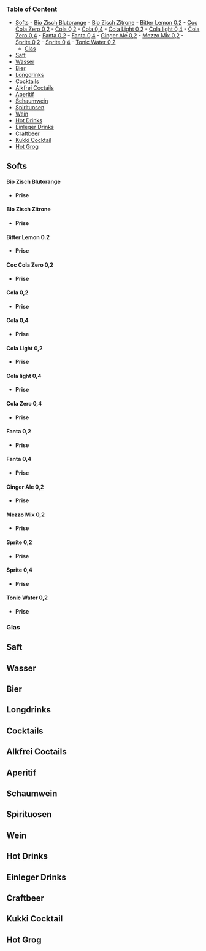 ### Table of Content
<!-- TOC -->

- [Softs](#softs)
        - [Bio Zisch Blutorange](#bio-zisch-blutorange)
        - [Bio Zisch Zitrone](#bio-zisch-zitrone)
        - [Bitter Lemon 0.2](#bitter-lemon-02)
        - [Coc Cola Zero 0,2](#coc-cola-zero-02)
        - [Cola 0,2](#cola-02)
        - [Cola 0,4](#cola-04)
        - [Cola Light 0,2](#cola-light-02)
        - [Cola light 0,4](#cola-light-04)
        - [Cola Zero 0,4](#cola-zero-04)
        - [Fanta 0,2](#fanta-02)
        - [Fanta 0,4](#fanta-04)
        - [Ginger Ale 0,2](#ginger-ale-02)
        - [Mezzo Mix 0,2](#mezzo-mix-02)
        - [Sprite 0,2](#sprite-02)
        - [Sprite 0,4](#sprite-04)
        - [Tonic Water 0,2](#tonic-water-02)
    - [Glas](#glas)
- [Saft](#saft)
- [Wasser](#wasser)
- [Bier](#bier)
- [Longdrinks](#longdrinks)
- [Cocktails](#cocktails)
- [Alkfrei Coctails](#alkfrei-coctails)
- [Aperitif](#aperitif)
- [Schaumwein](#schaumwein)
- [Spirituosen](#spirituosen)
- [Wein](#wein)
- [Hot Drinks](#hot-drinks)
- [Einleger Drinks](#einleger-drinks)
- [Craftbeer](#craftbeer)
- [Kukki Cocktail](#kukki-cocktail)
- [Hot Grog](#hot-grog)

<!-- /TOC -->




## Softs

#### Bio Zisch Blutorange
- **Prise**
#### Bio Zisch Zitrone
- **Prise**
#### Bitter Lemon 0.2
- **Prise**
#### Coc Cola Zero 0,2
- **Prise**
#### Cola 0,2
- **Prise**
#### Cola 0,4
- **Prise**
#### Cola Light 0,2
- **Prise**
#### Cola light 0,4
- **Prise**
#### Cola Zero 0,4
- **Prise**
#### Fanta 0,2
- **Prise**
#### Fanta 0,4
- **Prise**
#### Ginger Ale 0,2
- **Prise**
#### Mezzo Mix 0,2
- **Prise**
#### Sprite 0,2
- **Prise**
#### Sprite 0,4
- **Prise**
#### Tonic Water 0,2
- **Prise**
### Glas
## Saft
## Wasser
## Bier
## Longdrinks
## Cocktails
## Alkfrei Coctails
## Aperitif
## Schaumwein
## Spirituosen
## Wein
## Hot Drinks
## Einleger Drinks
## Craftbeer
## Kukki Cocktail
## Hot Grog






